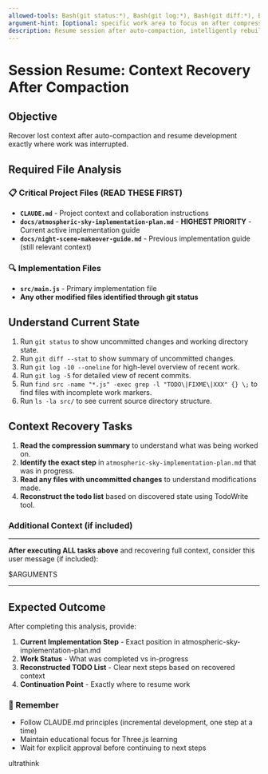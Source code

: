 ```yaml
---
allowed-tools: Bash(git status:*), Bash(git log:*), Bash(git diff:*), Bash(ls -la src/), Bash(find src -name "*.js" -exec grep -l "TODO\|FIXME\|XXX" {} \;), Read, Glob, Grep, TodoWrite
argument-hint: [optional: specific work area to focus on after compression]
description: Resume session after auto-compaction, intelligently rebuilding lost context
---
```


# Session Resume: Context Recovery After Compaction

## Objective

Recover lost context after auto-compaction and resume development exactly where work was interrupted.

## Required File Analysis

### 📋 Critical Project Files (READ THESE FIRST)

- **`CLAUDE.md`** - Project context and collaboration instructions
- **`docs/atmospheric-sky-implementation-plan.md`** - **HIGHEST PRIORITY** - Current active implementation guide
- **`docs/night-scene-makeover-guide.md`** - Previous implementation guide (still relevant context)

### 🔍 Implementation Files

- **`src/main.js`** - Primary implementation file
- **Any other modified files identified through git status**

## Understand Current State

1. Run `git status` to show uncommitted changes and working directory state.
2. Run `git diff --stat` to show summary of uncommitted changes.
3. Run `git log -10 --oneline` for high-level overview of recent work.
4. Run `git log -5` for detailed view of recent commits.
5. Run `find src -name "*.js" -exec grep -l "TODO\|FIXME\|XXX" {} \;` to find files with incomplete work markers.
6. Run `ls -la src/` to see current source directory structure.

## Context Recovery Tasks

1. **Read the compression summary** to understand what was being worked on.
2. **Identify the exact step** in `atmospheric-sky-implementation-plan.md` that was in progress.
3. **Read any files with uncommitted changes** to understand modifications made.
4. **Reconstruct the todo list** based on discovered state using TodoWrite tool.

### Additional Context (if included)

---

**After executing ALL tasks above** and recovering full context, consider this user message (if included):

$ARGUMENTS

---

## Expected Outcome

After completing this analysis, provide:

1. **Current Implementation Step** - Exact position in atmospheric-sky-implementation-plan.md
2. **Work Status** - What was completed vs in-progress
3. **Reconstructed TODO List** - Clear next steps based on recovered context
4. **Continuation Point** - Exactly where to resume work

### 🤝 Remember

- Follow CLAUDE.md principles (incremental development, one step at a time)
- Maintain educational focus for Three.js learning
- Wait for explicit approval before continuing to next steps

ultrathink